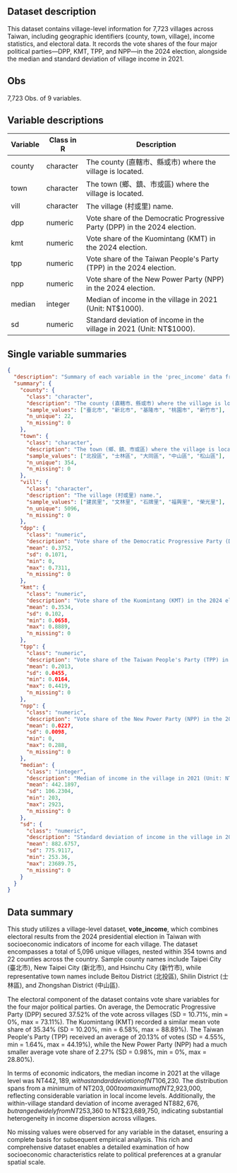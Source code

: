 ## Dataset description

This dataset contains village-level information for 7,723 villages across Taiwan, including geographic identifiers (county, town, village), income statistics, and electoral data. It records the vote shares of the four major political parties—DPP, KMT, TPP, and NPP—in the 2024 election, alongside the median and standard deviation of village income in 2021.

## Obs

7,723 Obs. of 9 variables.

## Variable descriptions

| Variable | Class in R | Description                                                                |
| -------- | ---------- | -------------------------------------------------------------------------- |
| county   | character  | The county (直轄市、縣或市) where the village is located.                  |
| town     | character  | The town (鄉、鎮、市或區) where the village is located.                    |
| vill     | character  | The village (村或里) name.                                                 |
| dpp      | numeric    | Vote share of the Democratic Progressive Party (DPP) in the 2024 election. |
| kmt      | numeric    | Vote share of the Kuomintang (KMT) in the 2024 election.                   |
| tpp      | numeric    | Vote share of the Taiwan People's Party (TPP) in the 2024 election.        |
| npp      | numeric    | Vote share of the New Power Party (NPP) in the 2024 election.              |
| median   | integer    | Median of income in the village in 2021 (Unit: NT$1000).                   |
| sd       | numeric    | Standard deviation of income in the village in 2021 (Unit: NT$1000).       |

## Single variable summaries

```json
{
  "description": "Summary of each variable in the 'prec_income' data frame based on its class and contents.",
  "summary": {
    "county": {
      "class": "character",
      "description": "The county (直轄市、縣或市) where the village is located.",
      "sample_values": ["臺北市", "新北市", "基隆市", "桃園市", "新竹市"],
      "n_unique": 22,
      "n_missing": 0
    },
    "town": {
      "class": "character",
      "description": "The town (鄉、鎮、市或區) where the village is located.",
      "sample_values": ["北投區", "士林區", "大同區", "中山區", "松山區"],
      "n_unique": 354,
      "n_missing": 0
    },
    "vill": {
      "class": "character",
      "description": "The village (村或里) name.",
      "sample_values": ["建民里", "文林里", "石牌里", "福興里", "榮光里"],
      "n_unique": 5096,
      "n_missing": 0
    },
    "dpp": {
      "class": "numeric",
      "description": "Vote share of the Democratic Progressive Party (DPP) in the 2024 election.",
      "mean": 0.3752,
      "sd": 0.1071,
      "min": 0,
      "max": 0.7311,
      "n_missing": 0
    },
    "kmt": {
      "class": "numeric",
      "description": "Vote share of the Kuomintang (KMT) in the 2024 election.",
      "mean": 0.3534,
      "sd": 0.102,
      "min": 0.0658,
      "max": 0.8889,
      "n_missing": 0
    },
    "tpp": {
      "class": "numeric",
      "description": "Vote share of the Taiwan People's Party (TPP) in the 2024 election.",
      "mean": 0.2013,
      "sd": 0.0455,
      "min": 0.0164,
      "max": 0.4419,
      "n_missing": 0
    },
    "npp": {
      "class": "numeric",
      "description": "Vote share of the New Power Party (NPP) in the 2024 election.",
      "mean": 0.0227,
      "sd": 0.0098,
      "min": 0,
      "max": 0.288,
      "n_missing": 0
    },
    "median": {
      "class": "integer",
      "description": "Median of income in the village in 2021 (Unit: NT$1000).",
      "mean": 442.1897,
      "sd": 106.2304,
      "min": 203,
      "max": 2923,
      "n_missing": 0
    },
    "sd": {
      "class": "numeric",
      "description": "Standard deviation of income in the village in 2021 (Unit: NT$1000).",
      "mean": 882.6757,
      "sd": 775.9117,
      "min": 253.36,
      "max": 23689.75,
      "n_missing": 0
    }
  }
}
```

## Data summary

This study utilizes a village-level dataset, **vote_income**, which combines electoral results from the 2024 presidential election in Taiwan with socioeconomic indicators of income for each village. The dataset encompasses a total of 5,096 unique villages, nested within 354 towns and 22 counties across the country. Sample county names include Taipei City (臺北市), New Taipei City (新北市), and Hsinchu City (新竹市), while representative town names include Beitou District (北投區), Shilin District (士林區), and Zhongshan District (中山區).

The electoral component of the dataset contains vote share variables for the four major political parties. On average, the Democratic Progressive Party (DPP) secured 37.52% of the vote across villages (SD = 10.71%, min = 0%, max = 73.11%). The Kuomintang (KMT) recorded a similar mean vote share of 35.34% (SD = 10.20%, min = 6.58%, max = 88.89%). The Taiwan People's Party (TPP) received an average of 20.13% of votes (SD = 4.55%, min = 1.64%, max = 44.19%), while the New Power Party (NPP) had a much smaller average vote share of 2.27% (SD = 0.98%, min = 0%, max = 28.80%).

In terms of economic indicators, the median income in 2021 at the village level was NT$442,189, with a standard deviation of NT$106,230. The distribution spans from a minimum of NT$203,000 to a maximum of NT$2,923,000, reflecting considerable variation in local income levels. Additionally, the within-village standard deviation of income averaged NT$882,676, but ranged widely from NT$253,360 to NT$23,689,750, indicating substantial heterogeneity in income dispersion across villages.

No missing values were observed for any variable in the dataset, ensuring a complete basis for subsequent empirical analysis. This rich and comprehensive dataset enables a detailed examination of how socioeconomic characteristics relate to political preferences at a granular spatial scale.
